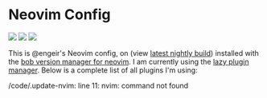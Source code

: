 # Neovim Config

<a href="https://dotfyle.com/engeir/stowfiles-nvimlua-config-nvim"><img src="https://dotfyle.com/engeir/stowfiles-nvimlua-config-nvim/badges/plugins?style=for-the-badge" /></a>
<a href="https://dotfyle.com/engeir/stowfiles-nvimlua-config-nvim"><img src="https://dotfyle.com/engeir/stowfiles-nvimlua-config-nvim/badges/leaderkey?style=for-the-badge" /></a>
<a href="https://dotfyle.com/engeir/stowfiles-nvimlua-config-nvim"><img src="https://dotfyle.com/engeir/stowfiles-nvimlua-config-nvim/badges/plugin-manager?style=for-the-badge" /></a>

This is @engeir's Neovim config, on  (view [latest nightly
build](https://github.com/neovim/neovim/tree/nightly)) installed with the [bob version
manager for neovim](https://github.com/MordechaiHadad/bob). I am currently using the
[lazy plugin manager](https://github.com/folke/lazy.nvim). Below is a complete list of
all plugins I'm using:

/code/.update-nvim: line 11: nvim: command not found
